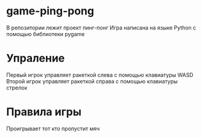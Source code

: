 # game-ping-pong
В репозитории лежит проект пинг-понг
Игра написана на языке Python с помощью библиотеки pygame

<h1>Упраление</h1>
Первый игрок управляет ракеткой слева с помощью клавиатуры WASD
Второй игрок управляет ракеткой справа с помощью клавиатуры стрелок
<h1>Правила игры</h1>
Проигрывает тот кто пропустит мяч
